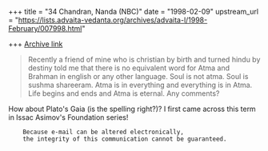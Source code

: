 +++
title = "34 Chandran, Nanda (NBC)"
date = "1998-02-09"
upstream_url = "https://lists.advaita-vedanta.org/archives/advaita-l/1998-February/007998.html"

+++
[Archive link](https://lists.advaita-vedanta.org/archives/advaita-l/1998-February/007998.html)

>Recently a friend of mine who is christian by birth and turned hindu by
>destiny told me that there is no equivalent word for Atma and Brahman in
>english or any other language.  Soul is not atma.  Soul is sushma
shareeram.
>Atma is in everything and everything is in Atma.  Life begins and ends and
>Atma is eternal.  Any comments?

How about Plato's Gaia (is the spelling right?)? I first came across this
term in Issac Asimov's Foundation series!


        Because e-mail can be altered electronically,
        the integrity of this communication cannot be guaranteed.

